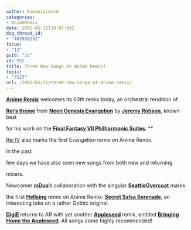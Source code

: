 ```yaml
---
author: Ramaniscence
categories:
- AnimeRemix
date: 2005-05-11T20:07:00Z
dsq_thread_id:
- "483930232"
forum:
- "12"
guid: "32"
id: 992
title: Three New Songs At Anime Remix!
topic:
- "3123"
url: /2005/05/11/three-new-songs-at-anime-remix/
---
```


<a target="_self" href="http://www.animeremix.org/"><strong>Anime Remix</strong></a> welcomes its 60th remix today, an orchestral rendition of
  
<a target="_self" href="http://www.screensavershot.com/cartoons/rei.jpg"><strong>Rei&#8217;s theme</strong></a> from <a target="_self" href="http://www.animenfo.com/animetitle,284,prlbgu,neon_genesis_ev.html"><strong>Neon Genesis Evangelion</strong></a> by <a target="_self" href="http://jeremy.narphonax.com/"><strong>Jeremy Robson</strong></a>, known best
  
for his work on the <a target="_self" href="http://www.ocremix.org/detailremixer.php?mixerid=342"><strong>Final Fantasy VII Philharmonic Suites</strong></a>. **</p> 

<a target="_self" href="http://www.animeremix.org/Remix.php?REMIXID=60">Rei IV</a></strong> also marks the first Evangelion remix on Anime Remix. 

In the past
  
few days we have also seen new songs from both new and returning
  
mixers. 

Newcomer <a target="_self" href="http://mduo13.no-ip.org/me/"><strong>mDuo</strong>&#8216;</a>s collaboration with the singular **<a target="_self" href="http://www.animeremix.org/Remixer.php?REMIXERID=29">SeattleOvercoat</a>** marks
  
the first **<a target="_self" href="http://www.google.com/url?sa=U&#038;start=1&#038;q=http://hellsing.pioneeranimation.com/&#038;e=7370">Hellsing</a>** remix on Anime Remix: <span class="panelHeader"><a target="_self" href="http://www.animeremix.org/Remix.php?REMIXID=59"><strong>Secret Salsa Serenade</strong></a>, an interesting take on a rather Gothic original.</p> 

<p>
  <strong><a target="_self" href="http://www.animeremix.org/Remixer.php?REMIXERID=32">DigiE</a> </strong>returns to AR with yet another <strong><a target="_self" href="http://www.google.com/url?sa=U&#038;start=2&#038;q=http://www.a-seed.jp/&#038;e=7370">Appleseed</a> </strong>remix, entitled </span><span class="panelHeader"><a target="_self" href="http://www.animeremix.org/Remix.php?REMIXID=61"><strong>Bringing Home the Appleseed</strong></a>. All songs come highly recommended!<br /> </span><span class="panelHeader"><br /> </span>
</p>